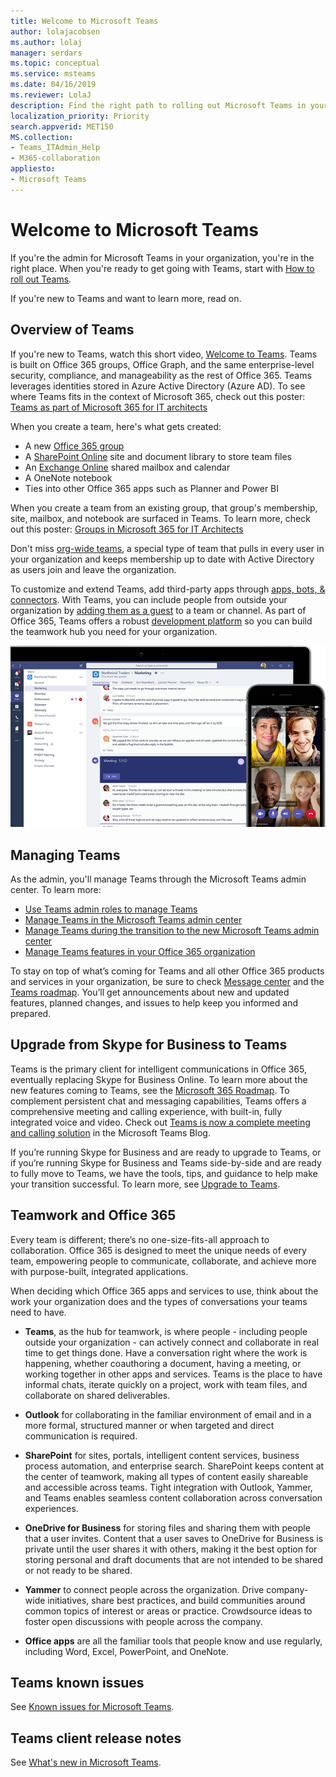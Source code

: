```yaml
---
title: Welcome to Microsoft Teams
author: lolajacobsen
ms.author: lolaj
manager: serdars
ms.topic: conceptual
ms.service: msteams
ms.date: 04/16/2019
ms.reviewer: LolaJ
description: Find the right path to rolling out Microsoft Teams in your organization. Learn about the Teams infrastructure and using Teams with Office 365.
localization_priority: Priority
search.appverid: MET150
MS.collection: 
- Teams_ITAdmin_Help
- M365-collaboration
appliesto: 
- Microsoft Teams
---
```


# Welcome to Microsoft Teams
If you're the admin for Microsoft Teams in your organization, you're in the right place. When you're ready to get going with Teams, start with [How to roll out Teams](How-to-roll-out-teams.md).

If you're new to Teams and want to learn more, read on.

## Overview of Teams

If you're new to Teams, watch this short video, [Welcome to Teams](https://youtu.be/s3aQV3T0D6c). Teams is built on Office 365 groups, Office Graph, and the same enterprise-level security, compliance, and manageability as the rest of Office 365. Teams leverages identities stored in Azure Active Directory (Azure AD). To see where Teams fits in the context of Microsoft 365, check out this poster: [Teams as part of Microsoft 365 for IT architects](teams-architecture-solutions-posters.md#teams-as-part-of-microsoft-365)

When you create a team, here's what gets created:
- A new [Office 365 group](office-365-groups.md)
- A [SharePoint Online](sharepoint-onedrive-interact.md) site and document library to store team files
- An [Exchange Online](exchange-teams-interact.md) shared mailbox and calendar
- A OneNote notebook
- Ties into other Office 365 apps such as Planner and Power BI

When you create a team from an existing group, that group's membership, site, mailbox, and notebook are surfaced in Teams. To learn more, check out this poster: [Groups in Microsoft 365 for IT Architects](teams-architecture-solutions-posters.md#groups-in-microsoft-365)

Don't miss [org-wide teams](create-an-org-wide-team.md), a special type of team that pulls in every user in your organization and keeps membership up to date with Active Directory as users join and leave the organization. 

To customize and extend Teams, add third-party apps through [apps, bots, & connectors](deploy-apps-microsoft-teams-landing-page.md). With Teams, you can include people from outside your organization by [adding them as a guest](guest-access.md) to a team or channel. As part of Office 365, Teams offers a robust [development platform](https://docs.microsoft.com/microsoftteams/platform) so you can build the teamwork hub you need for your organization. 

![Teams desktop app and mobile app](media/teams-overview-hub.png)


## Managing Teams

As the admin, you'll manage Teams through the Microsoft Teams admin center. To learn more:
- [Use Teams admin roles to manage Teams](using-admin-roles.md)
- [Manage Teams in the Microsoft Teams admin center](manage-teams-skypeforbusiness-admin-center.md)
- [Manage Teams during the transition to the new Microsoft Teams admin center](manage-teams-in-modern-portal.md)
- [Manage Teams features in your Office 365 organization](enable-features-office-365.md)

To stay on top of what’s coming for Teams and all other Office 365 products and services in your organization, be sure to check [Message center](https://admin.microsoft.com/AdminPortal/Home#/MessageCenter) and the [Teams roadmap](https://www.microsoft.com/microsoft-365/roadmap?rtc=1%26filters=Microsoft%20Teams%26searchterms=microsoft%2Cteams). You’ll get announcements about new and updated features, planned changes, and issues to help keep you informed and prepared. 

## Upgrade from Skype for Business to Teams
Teams is the primary client for intelligent communications in Office 365, eventually replacing Skype for Business Online. To learn more about the new features coming to Teams, see the [Microsoft 365 Roadmap](http://aka.ms/O365Roadmap). To complement persistent chat and messaging capabilities, Teams offers a comprehensive meeting and calling experience, with built-in, fully integrated voice and video. Check out [Teams is now a complete meeting and calling solution](https://techcommunity.microsoft.com/t5/Microsoft-Teams-Blog/Microsoft-Teams-is-now-a-complete-meeting-and-calling-solution/ba-p/236042) in the Microsoft Teams Blog.

If you’re running Skype for Business and are ready to upgrade to Teams, or if you’re running Skype for Business and Teams side-by-side and are ready to fully move to Teams, we have the tools, tips, and guidance to help make your transition successful. To learn more, see [Upgrade to Teams](journey-skypeforbusiness-teams.md).

## Teamwork and Office 365
Every team is different; there’s no one-size-fits-all approach to collaboration. Office 365 is designed to meet the unique needs of every team, empowering people to communicate, collaborate, and achieve more with purpose-built, integrated applications. 

When deciding which Office 365 apps and services to use, think about the work your organization does and the types of conversations your teams need to have. 

- **Teams**, as the hub for teamwork, is where people - including people outside your organization - can actively connect and collaborate in real time to get things done. Have a conversation right where the work is happening, whether coauthoring a document, having a meeting, or working together in other apps and services. Teams is the place to have informal chats, iterate quickly on a project, work with team files, and collaborate on shared deliverables. 

- **Outlook** for collaborating in the familiar environment of email and in a more formal, structured manner or when targeted and direct communication is required. 

- **SharePoint** for sites, portals, intelligent content services, business process automation, and enterprise search. SharePoint keeps content at the center of teamwork, making all types of content easily shareable and accessible across teams. Tight integration with Outlook, Yammer, and Teams enables seamless content collaboration across conversation experiences.

- **OneDrive for Business** for storing files and sharing them with people that a user invites. Content that a user saves to OneDrive for Business is private until the user shares it with others, making it the best option for storing personal and draft documents that are not intended to be shared or not ready to be shared.

- **Yammer** to connect people across the organization. Drive company-wide initiatives, share best practices, and build communities around common topics of interest or areas or practice. Crowdsource ideas to foster open discussions with people across the company.

- **Office apps** are all the familiar tools that people know and use regularly, including Word, Excel, PowerPoint, and OneNote. 

## Teams known issues

See [Known issues for Microsoft Teams](Known-issues.md).

## Teams client release notes

See [What's new in Microsoft Teams](https://support.office.com/article/what-s-new-in-microsoft-teams-d7092a6d-c896-424c-b362-a472d5f105de).

